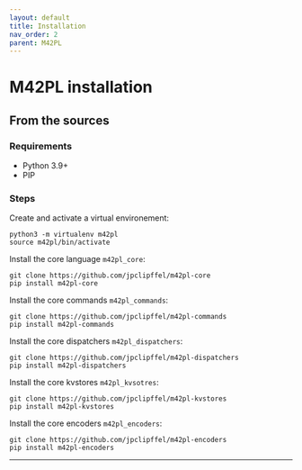 ```yaml
---
layout: default
title: Installation
nav_order: 2
parent: M42PL
---
```


# M42PL installation

## From the sources

### Requirements

* Python 3.9+
* PIP

### Steps

Create and activate a virtual environement:

```shell
python3 -m virtualenv m42pl
source m42pl/bin/activate
```

Install the core language `m42pl_core`:
```
git clone https://github.com/jpclipffel/m42pl-core
pip install m42pl-core
```

Install the core commands `m42pl_commands`:
```
git clone https://github.com/jpclipffel/m42pl-commands
pip install m42pl-commands
```

Install the core dispatchers `m42pl_dispatchers`:
```
git clone https://github.com/jpclipffel/m42pl-dispatchers
pip install m42pl-dispatchers
```

Install the core kvstores `m42pl_kvsotres`:
```
git clone https://github.com/jpclipffel/m42pl-kvstores
pip install m42pl-kvstores
```

Install the core encoders `m42pl_encoders`:
```
git clone https://github.com/jpclipffel/m42pl-encoders
pip install m42pl-encoders
```


---

[m42pl-core-install]: https://github.com/jpclipffel/m42pl-core#installation
